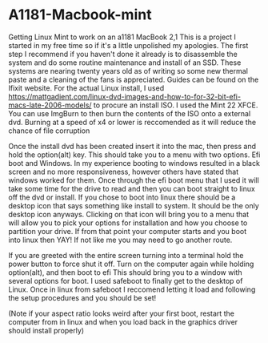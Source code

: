 # A1181-Macbook-mint
Getting Linux Mint to work on an a1181 MacBook 2,1
This is a project I started in my free time so if it's a little unpolished my apologies.
The first step I recommend if you haven't done it already is to disassemble the system and do some routine maintenance and install of an SSD.
These systems are nearing twenty years old as of writing so some new thermal paste and a cleaning of the fans is appreciated. Guides can be found on the Ifixit website. 
For the actual Linux install, I used https://mattgadient.com/linux-dvd-images-and-how-to-for-32-bit-efi-macs-late-2006-models/
to procure an install ISO. I used the Mint 22 XFCE. You can use ImgBurn to then burn the contents of the ISO onto a external dvd.
Burning at a speed of x4 or lower is reccomended as it will reduce the chance of file corruption

Once the install dvd has been created insert it into the mac, then press and hold the option(alt) key. 
This should take you to a menu with two options. Efi boot and Windows. 
In my experience booting to windows resulted in a black screen and no more responsiveness, however others have stated that windows worked for them.
Once through the efi boot menu that I used it will take some time for the drive to read and then you can boot straight to linux off the dvd or install. 
If you chose to boot into linux there should be a desktop icon that says something like install to system. It should be the only desktop icon anyways.
Clicking on that icon will bring you to a menu that will allow you to pick your options for installation and how you choose to partition your drive.
If from that point your computer starts and you boot into linux then YAY! If not like me you may need to go another route.

If you are greeted with the entire screen turning into a terminal hold the power button to force shut it off. 
Turn on the computer again while holding option(alt), and then boot to efi 
This should bring you to a window with several options for boot. I used safeboot to finally get to the desktop of Linux.
Once in linux from safeboot I reccomend letting it load and following the setup procedures and you should be set!

(Note if your aspect ratio looks weird after your first boot, restart the computer from in linux and when you load back in the graphics driver should install properly)
